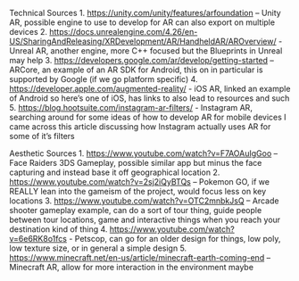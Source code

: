 Technical Sources
    1. https://unity.com/unity/features/arfoundation – Unity AR, possible engine to use to develop for AR can also export on multiple devices
    2. https://docs.unrealengine.com/4.26/en-US/SharingAndReleasing/XRDevelopment/AR/HandheldAR/AROverview/ - Unreal AR, another engine, more C++ focused but the Blueprints in Unreal may help
    3. https://developers.google.com/ar/develop/getting-started – ARCore, an example of an AR SDK for Android, this on in particular is supported by Google (if we go platform specific)
    4. https://developer.apple.com/augmented-reality/ - iOS AR, linked an example of Android so here’s one of iOS, has links to also lead to resources and such
    5. https://blog.hootsuite.com/instagram-ar-filters/ - Instagram AR, searching around for some ideas of how to develop AR for mobile devices I came across this article discussing how Instagram actually uses AR for some of it’s filters

Aesthetic Sources
    1. https://www.youtube.com/watch?v=F7AOAuIgGoo – Face Raiders 3DS Gameplay, possible similar app but minus the face capturing and instead base it off geographical location
    2. https://www.youtube.com/watch?v=2sj2iQyBTQs – Pokemon GO, if we REALLY lean into the gameism of the project, would focus less on key locations
    3. https://www.youtube.com/watch?v=OTC2mnbkJsQ – Arcade shooter gameplay example, can do a sort of tour thing, guide people between tour locations, game and interactive things when you reach your destination kind of thing
    4. https://www.youtube.com/watch?v=6e6RK8o1fcs - Petscop, can go for an older design for things, low poly, low texture size, or in general a simple design
    5. https://www.minecraft.net/en-us/article/minecraft-earth-coming-end – Minecraft AR, allow for more interaction in the environment maybe
